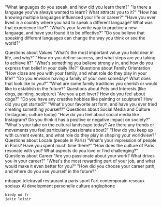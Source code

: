 "What languages do you speak, and how did you learn them?"
"Is there a language you've always wanted to learn? What attracts you to it?"
"How has knowing multiple languages influenced your life or career?"
"Have you ever lived in a country where you had to speak a different language? What was that experience like?"
"What's your favorite way to practice a new language, and have you found it to be effective?"
"Do you believe that speaking different languages can change the way you think or see the world?"

Questions about Values
    "What's the most important value you hold dear in life, and why?"
    "How do you define success, and what steps are you taking to achieve it?"
    "What's something you believe strongly in, and how do you express that belief in your daily life?"
Questions about Family Orientation
    "How close are you with your family, and what role do they play in your life?"
    "Do you envision having a family of your own someday? What does that look like to you?"
    "What are some family traditions you cherish or would like to establish in the future?"
Questions about Pets and Interests (like dogs, painting, sculpture)
    "Are you a pet lover? How do you feel about dogs?"
    "Do you have any creative hobbies like painting or sculpture? How did you get started?"
    "What's your favorite art form, and have you ever tried creating something yourself?"
Questions about Social Media and Culture (Instagram, culture today)
    "How do you feel about social media like Instagram? Do you think it has a positive or negative impact on society?"
    "What's your take on the cultural landscape today? Are there any trends or movements you feel particularly passionate about?"
    "How do you keep up with current events, and what role do they play in shaping your worldview?"
Questions about Locale (people in Paris)
    "What's your impression of people in Paris? Have you spent much time there?"
    "How does the culture of Paris resonate with you? What aspects do you love or find challenging?"
Questions about Career
    "Are you passionate about your work? What drives you in your career?"
    "What's the most rewarding part of your job, and what would make it even better for you?"
    "How did you choose your career path, and where do you see yourself in the future?"

mbappe
teletravail
restaurant a paris
sport
l'art contemporain 
reseaux sociaux
AI 
development personelle
culture anglophone 

    kiedy od fr
    jakie loisir
    


